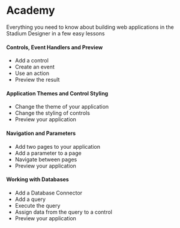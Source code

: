 # Academy

Everything you need to know about building web applications in the Stadium Designer in a few easy lessons

#### Controls, Event Handlers and Preview

* Add a control
* Create an event
* Use an action
* Preview the result

#### Application Themes and Control Styling

* Change the theme of your application
* Change the styling of controls
* Preview your application

#### Navigation and Parameters

* Add two pages to your application
* Add a parameter to a page
* Navigate between pages
* Preview your application

#### Working with Databases

* Add a Database Connector
* Add a query
* Execute the query
* Assign data from the query to a control
* Preview your application

